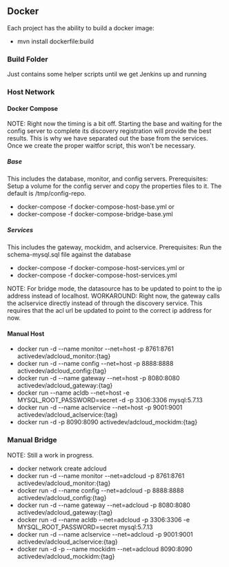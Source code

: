 ## Docker
Each project has the ability to build a docker image:
* mvn install dockerfile:build

### Build Folder
Just contains some helper scripts until we get Jenkins up and running

### Host Network
#### Docker Compose
NOTE: Right now the timing is a bit off. Starting the base and waiting for the config server to complete its discovery registration will provide the best results. This is why we have separated out the base from the services. Once we create the proper waitfor script, this won't be necessary.

##### Base
This includes the database, monitor, and config servers.
Prerequisites: Setup a volume for the config server and copy the properties files to it. The default is /tmp/config-repo.

* docker-compose -f docker-compose-host-base.yml
or
* docker-compose -f docker-compose-bridge-base.yml

##### Services
This includes the gateway, mockidm, and aclservice.
Prerequisites:
Run the schema-mysql.sql file against the database

* docker-compose -f docker-compose-host-services.yml
or
* docker-compose -f docker-compose-host-services.yml

NOTE: For bridge mode, the datasource has to be updated to point to the ip address instead of localhost.
WORKAROUND: Right now, the gateway calls the aclservice directly instead of through the discovery service. This requires that the acl url be updated to point to the correct ip address for now.

#### Manual Host
* docker run -d --name monitor --net=host -p 8761:8761 activedev/adcloud_monitor:{tag}
* docker run -d --name config --net=host -p 8888:8888 activedev/adcloud_config:{tag}
* docker run -d --name gateway --net=host -p 8080:8080 activedev/adcloud_gateway:{tag}
* docker run --name acldb --net=host -e MYSQL_ROOT_PASSWORD=secret -d -p 3306:3306 mysql:5.7.13
* docker run -d --name aclservice --net=host -p 9001:9001 activedev/adcloud_aclservice:{tag}
* docker run -d -p 8090:8090 activedev/adcloud_mockidm:{tag}

### Manual Bridge
NOTE: Still a work in progress.

* docker network create adcloud
* docker run -d --name monitor --net=adcloud -p 8761:8761 activedev/adcloud_monitor:{tag}
* docker run -d --name config --net=adcloud -p 8888:8888 activedev/adcloud_config:{tag}
* docker run -d --name gateway --net=adcloud -p 8080:8080 activedev/adcloud_gateway:{tag}
* docker run -d --name acldb --net=adcloud -p 3306:3306 -e MYSQL_ROOT_PASSWORD=secret mysql:5.7.13
* docker run -d --name aclservice --net=adcloud -p 9001:9001 activedev/adcloud_aclservice:{tag}
* docker run -d -p --name mockidm --net=adcloud 8090:8090 activedev/adcloud_mockidm:{tag}
